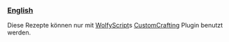 ### [English](README_en.md)
Diese Rezepte können nur mit [WolfyScript](../../../../../WolfyScript)s [CustomCrafting](../../../../../WolfyScript/CustomCrafting) Plugin benutzt werden.

